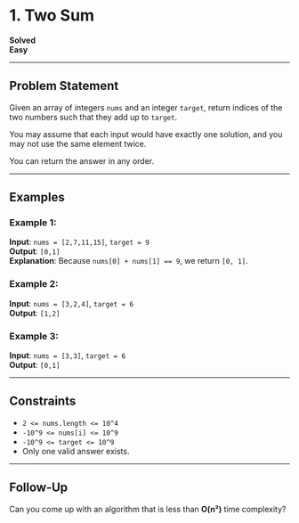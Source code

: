 # 1. Two Sum

**Solved**  
**Easy**  

---

## Problem Statement

Given an array of integers `nums` and an integer `target`, return indices of the two numbers such that they add up to `target`.

You may assume that each input would have exactly one solution, and you may not use the same element twice.

You can return the answer in any order.

---

## Examples

### Example 1:
**Input**: `nums = [2,7,11,15]`, `target = 9`  
**Output**: `[0,1]`  
**Explanation**: Because `nums[0] + nums[1] == 9`, we return `[0, 1]`.

### Example 2:
**Input**: `nums = [3,2,4]`, `target = 6`  
**Output**: `[1,2]`

### Example 3:
**Input**: `nums = [3,3]`, `target = 6`  
**Output**: `[0,1]`

---

## Constraints

- `2 <= nums.length <= 10^4`
- `-10^9 <= nums[i] <= 10^9`
- `-10^9 <= target <= 10^9`
- Only one valid answer exists.

---

## Follow-Up

Can you come up with an algorithm that is less than **O(n²)** time complexity?

